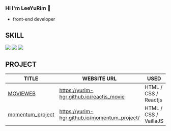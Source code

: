 ### Hi I'm LeeYuRim 👋

- front-end developer

## SKILL

<img src="https://img.shields.io/badge/TypeScript-3178C6?style=for-the-badge&logo=TypeScript&logoColor=white">
<img src="https://img.shields.io/badge/React-61DAFB?style=for-the-badge&logo=React&logoColor=white">
<img src="https://img.shields.io/badge/JavaScript-F7DF1E?style=for-the-badge&logo=JavaScript&logoColor=white">

## PROJECT

|TITLE|WEBSITE URL|USED|
|------|---|---|
| [MOVIEWEB](https://github.com/yurim-hgr/reactjs_movie) | https://yurim-hgr.github.io/reactjs_movie | HTML / CSS / Reactjs |
| [momentum_project](https://github.com/yurim-hgr/momentum_project)|https://yurim-hgr.github.io/momentum_project/ | HTML / CSS / VaillaJS |


<!--
**yurim-hgr/yurim-hgr** is a ✨ _special_ ✨ repository because its `README.md` (this file) appears on your GitHub profile.

Here are some ideas to get you started:

- 🔭 I’m currently working on ...
- 🌱 I’m currently learning ...
- 👯 I’m looking to collaborate on ...
- 🤔 I’m looking for help with ...
- 💬 Ask me about ...
- 📫 How to reach me: ...
- 😄 Pronouns: ...
- ⚡ Fun fact: ...
-->

